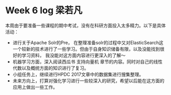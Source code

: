 # Week 6 log 梁若凡 

本周由于要准备一些课程的期中考试，没有在科研方面投入太多精力。以下是具体活动：

* 进行关于Apache Solr的Pre， 在整理准备solr的过程中又对ElasticSearch这一个较新的技术进行了一些学习。但由于自身知识储备有限，以及没能找到很好的学习资料， 我没能对这方面内容进行更深入的了解～
* 机器学习方面，深入阅读西瓜书 支持向量机 章节的内容。同时对自己的线性代数以及概统方面的知识进行了复习。 
* 小组任务上，继续进行HPDC 2017文章中的数据集进行搜集整理。
* 未来方向上，打算对强化学习进行一些较深入的研究，希望以后能在这方面的应用上做出一些工作。
